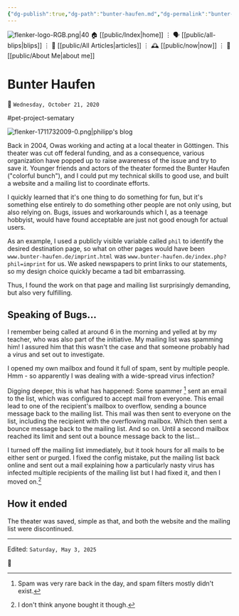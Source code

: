```yaml
---
{"dg-publish":true,"dg-path":"bunter-haufen.md","dg-permalink":"bunter-haufen/","permalink":"/bunter-haufen/","title":"Bunter Haufen"}
---
```



<div class="transclusion internal-embed is-loaded"><div class="markdown-embed">




![flenker-logo-RGB.png|40](/img/user/attachments/flenker-logo-RGB.png)
🏠 [[public/Index\|home]]  ⋮ 🗣️ [[public/all-blips\|blips]] ⋮  📝 [[public/All Articles\|articles]]  ⋮ 🕰️ [[public/now\|now]] ⋮ 🪪 [[public/About Me\|about me]]


</div></div>


# Bunter Haufen
<p><span>📆 <code>Wednesday, October 21, 2020</code></span></p>
#pet-project-sematary

![flenker-1711732009-0.png|philipp's blog](/img/user/attachments/flenker-1711732009-0.png)

Back in 2004, Owas working and acting at a local theater in Göttingen. This theater was cut off federal funding, and as a consequence,  various organization have popped up to raise awareness of the issue and try to save it. Younger friends and actors of the theater formed the  Bunter Haufen ("colorful bunch"), and I could put my technical skills to good use, and built a website and a mailing list to coordinate efforts.

I quickly learned that it's one thing to do something for fun, but it's something else entirely to do something other people are not only using, but also relying on. Bugs, issues and workarounds which I, as a
teenage hobbyist, would have found acceptable are just not good enough for actual users.

As an example, I used a publicly visible variable called
`phil` to identify the desired destination page, so what on other pages would have been `www.bunter-haufen.de/imprint.html` was `www.bunter-haufen.de/index.php?phil=imprint` for us. We asked newspapers to print links to our statements, so my design choice quickly became a tad bit embarrassing.

Thus, I found the work on that page and mailing list surprisingly demanding, but also very fulfilling.

## Speaking of Bugs...
I remember being called at around 6 in the morning and yelled at by my teacher, who was also part of the initiative. My mailing list was spamming him! I assured him that this wasn't the case and that someone probably had a virus and set out to investigate.

I opened my own mailbox and found it full of spam, sent by multiple people. Hmm - so apparently I was dealing with a wide-spread virus infection?

Digging deeper, this is what has happened: Some spammer [^2] sent an email to the list, which was configured to accept mail from everyone. This email lead to one of the recipient's mailbox to overflow, sending a bounce message back to the mailing list. This mail was then sent to everyone on the list, including the recipient with the overflowing mailbox. Which then sent a bounce message back to the mailing list.
And so on.
Until a second mailbox reached its limit and sent out a bounce message back to the list...

I turned off the mailing list immediately, but it took hours for all mails to be either sent or purged. I fixed the config mistake, put the mailing list back online and sent out a mail explaining how a particularly nasty virus has infected multiple recipients of the mailing list but I had fixed it, and then I moved on.[^1]

## How it ended
The theater was saved, simple as that, and both the website and the mailing list were discontinued.

[^1]: I don't think anyone bought it though.
[^2]: Spam was very rare back in the day, and spam filters mostly didn't exist.

- - -
<p><span>Edited: <code>Saturday, May 3, 2025</code></span></p>
👾
